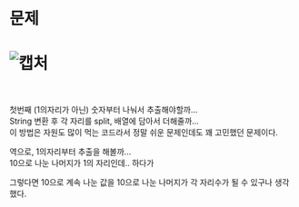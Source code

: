 문제
==
![캡처](https://user-images.githubusercontent.com/73854324/117540153-afe3ae00-b048-11eb-87e0-3a7e593b7f45.PNG)
<br><br>
==
첫번째 (1의자리가 아닌) 숫자부터 나눠서 추출해야할까...   
String 변환 후 각 자리를 split, 배열에 담아서 더해줄까...   
이 방법은 자원도 많이 먹는 코드라서 정말 쉬운 문제인데도 꽤 고민했던 문제이다.   
   
역으로, 1의자리부터 추출을 해볼까...   
10으로 나눈 나머지가 1의 자리인데.. 하다가   
   
그렇다면 10으로 계속 나눈 값을 10으로 나눈 나머지가 각 자리수가 될 수 있구나 생각했다.
